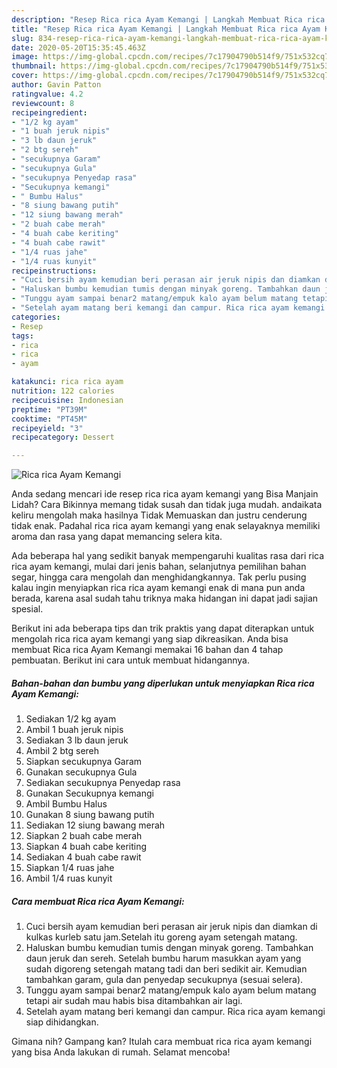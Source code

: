 ```yaml
---
description: "Resep Rica rica Ayam Kemangi | Langkah Membuat Rica rica Ayam Kemangi Yang Menggugah Selera"
title: "Resep Rica rica Ayam Kemangi | Langkah Membuat Rica rica Ayam Kemangi Yang Menggugah Selera"
slug: 834-resep-rica-rica-ayam-kemangi-langkah-membuat-rica-rica-ayam-kemangi-yang-menggugah-selera
date: 2020-05-20T15:35:45.463Z
image: https://img-global.cpcdn.com/recipes/7c17904790b514f9/751x532cq70/rica-rica-ayam-kemangi-foto-resep-utama.jpg
thumbnail: https://img-global.cpcdn.com/recipes/7c17904790b514f9/751x532cq70/rica-rica-ayam-kemangi-foto-resep-utama.jpg
cover: https://img-global.cpcdn.com/recipes/7c17904790b514f9/751x532cq70/rica-rica-ayam-kemangi-foto-resep-utama.jpg
author: Gavin Patton
ratingvalue: 4.2
reviewcount: 8
recipeingredient:
- "1/2 kg ayam"
- "1 buah jeruk nipis"
- "3 lb daun jeruk"
- "2 btg sereh"
- "secukupnya Garam"
- "secukupnya Gula"
- "secukupnya Penyedap rasa"
- "Secukupnya kemangi"
- " Bumbu Halus"
- "8 siung bawang putih"
- "12 siung bawang merah"
- "2 buah cabe merah"
- "4 buah cabe keriting"
- "4 buah cabe rawit"
- "1/4 ruas jahe"
- "1/4 ruas kunyit"
recipeinstructions:
- "Cuci bersih ayam kemudian beri perasan air jeruk nipis dan diamkan di kulkas kurleb satu jam.Setelah itu goreng ayam setengah matang."
- "Haluskan bumbu kemudian tumis dengan minyak goreng. Tambahkan daun jeruk dan sereh. Setelah bumbu harum masukkan ayam yang sudah digoreng setengah matang tadi dan beri sedikit air. Kemudian tambahkan garam, gula dan penyedap secukupnya (sesuai selera)."
- "Tunggu ayam sampai benar2 matang/empuk kalo ayam belum matang tetapi air sudah mau habis bisa ditambahkan air lagi."
- "Setelah ayam matang beri kemangi dan campur. Rica rica ayam kemangi siap dihidangkan."
categories:
- Resep
tags:
- rica
- rica
- ayam

katakunci: rica rica ayam 
nutrition: 122 calories
recipecuisine: Indonesian
preptime: "PT39M"
cooktime: "PT45M"
recipeyield: "3"
recipecategory: Dessert

---
```



![Rica rica Ayam Kemangi](https://img-global.cpcdn.com/recipes/7c17904790b514f9/751x532cq70/rica-rica-ayam-kemangi-foto-resep-utama.jpg)

Anda sedang mencari ide resep rica rica ayam kemangi yang Bisa Manjain Lidah? Cara Bikinnya memang tidak susah dan tidak juga mudah. andaikata keliru mengolah maka hasilnya Tidak Memuaskan dan justru cenderung tidak enak. Padahal rica rica ayam kemangi yang enak selayaknya memiliki aroma dan rasa yang dapat memancing selera kita.

Ada beberapa hal yang sedikit banyak mempengaruhi kualitas rasa dari rica rica ayam kemangi, mulai dari jenis bahan, selanjutnya pemilihan bahan segar, hingga cara mengolah dan menghidangkannya. Tak perlu pusing kalau ingin menyiapkan rica rica ayam kemangi enak di mana pun anda berada, karena asal sudah tahu triknya maka hidangan ini dapat jadi sajian spesial.




Berikut ini ada beberapa tips dan trik praktis yang dapat diterapkan untuk mengolah rica rica ayam kemangi yang siap dikreasikan. Anda bisa membuat Rica rica Ayam Kemangi memakai 16 bahan dan 4 tahap pembuatan. Berikut ini cara untuk membuat hidangannya.

<!--inarticleads1-->

##### Bahan-bahan dan bumbu yang diperlukan untuk menyiapkan Rica rica Ayam Kemangi:

1. Sediakan 1/2 kg ayam
1. Ambil 1 buah jeruk nipis
1. Sediakan 3 lb daun jeruk
1. Ambil 2 btg sereh
1. Siapkan secukupnya Garam
1. Gunakan secukupnya Gula
1. Sediakan secukupnya Penyedap rasa
1. Gunakan Secukupnya kemangi
1. Ambil  Bumbu Halus
1. Gunakan 8 siung bawang putih
1. Sediakan 12 siung bawang merah
1. Siapkan 2 buah cabe merah
1. Siapkan 4 buah cabe keriting
1. Sediakan 4 buah cabe rawit
1. Siapkan 1/4 ruas jahe
1. Ambil 1/4 ruas kunyit




<!--inarticleads2-->

##### Cara membuat Rica rica Ayam Kemangi:

1. Cuci bersih ayam kemudian beri perasan air jeruk nipis dan diamkan di kulkas kurleb satu jam.Setelah itu goreng ayam setengah matang.
1. Haluskan bumbu kemudian tumis dengan minyak goreng. Tambahkan daun jeruk dan sereh. Setelah bumbu harum masukkan ayam yang sudah digoreng setengah matang tadi dan beri sedikit air. Kemudian tambahkan garam, gula dan penyedap secukupnya (sesuai selera).
1. Tunggu ayam sampai benar2 matang/empuk kalo ayam belum matang tetapi air sudah mau habis bisa ditambahkan air lagi.
1. Setelah ayam matang beri kemangi dan campur. Rica rica ayam kemangi siap dihidangkan.




Gimana nih? Gampang kan? Itulah cara membuat rica rica ayam kemangi yang bisa Anda lakukan di rumah. Selamat mencoba!

